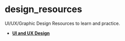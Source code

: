 # design_resources
UI/UX/Graphic Design Resources to learn and practice.

- [**UI and UX Design**](UI_UX.md)
 
